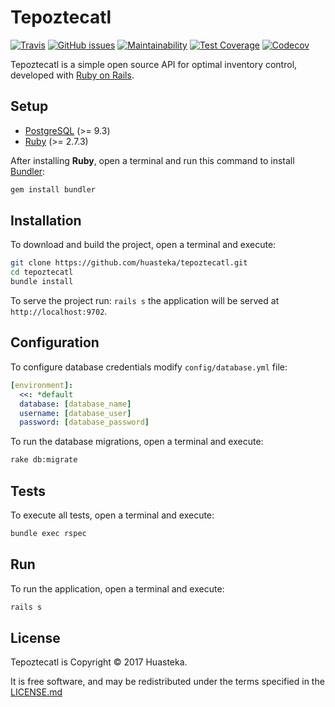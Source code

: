 # Tepoztecatl

[![Travis](https://img.shields.io/travis/huasteka/tepoztecatl.svg?style=flat-square)](https://travis-ci.org/huasteka/tepoztecatl)
[![GitHub issues](https://img.shields.io/github/issues/huasteka/tepoztecatl.svg?style=flat-square)](https://github.com/huasteka/tepoztecatl/issues)
[![Maintainability](https://api.codeclimate.com/v1/badges/44e1c70362a53f32662d/maintainability)](https://codeclimate.com/github/huasteka/tepoztecatl/maintainability)
[![Test Coverage](https://api.codeclimate.com/v1/badges/44e1c70362a53f32662d/test_coverage)](https://codeclimate.com/github/huasteka/tepoztecatl/test_coverage)
[![Codecov](https://codecov.io/gh/huasteka/tepoztecatl/branch/master/graph/badge.svg)](https://codecov.io/gh/huasteka/tepoztecatl)

Tepoztecatl is a simple open source API for optimal inventory control, developed with [Ruby on Rails](http://rubyonrails.org).

## Setup

- [PostgreSQL](http://www.postgresql.org) (>= 9.3)
- [Ruby](https://www.ruby-lang.org/en) (>= 2.7.3)

After installing **Ruby**, open a terminal and run this command to install [Bundler](http://bundler.io/):

```sh
gem install bundler
```

## Installation

To download and build the project, open a terminal and execute:

```sh
git clone https://github.com/huasteka/tepoztecatl.git
cd tepoztecatl
bundle install
```

To serve the project run: `rails s` the application will be served at `http://localhost:9702`.

## Configuration

To configure database credentials modify `config/database.yml` file:

```yml
[environment]:
  <<: *default
  database: [database_name]
  username: [database_user]
  password: [database_password]
```

To run the database migrations, open a terminal and execute:

```sh
rake db:migrate
```

## Tests

To execute all tests, open a terminal and execute:

```sh
bundle exec rspec
```

## Run

To run the application, open a terminal and execute:

```sh
rails s
```

## License

Tepoztecatl is Copyright © 2017 Huasteka.

It is free software, and may be redistributed under the terms specified in the [LICENSE.md](LICENSE.md)
